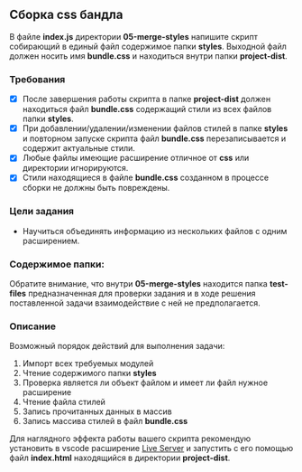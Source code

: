 ## Сборка css бандла

В файле **index.js** директории **05-merge-styles** напишите скрипт собирающий в единый файл содержимое папки **styles**. Выходной файл должен носить имя **bundle.css** и находиться внутри папки **project-dist**.

### Требования

- [X] После завершения работы скрипта в папке **project-dist** должен находиться файл **bundle.css** содержащий стили из всех файлов папки **styles**.
- [X] При добавлении/удалении/изменении файлов стилей в папке **styles** и повторном запуске скрипта файл **bundle.css** перезаписывается и содержит актуальные стили.
- [X] Любые файлы имеющие расширение отличное от **css** или директории игнорируются.
- [X] Стили находящиеся в файле **bundle.css** созданном в процессе сборки не должны быть повреждены. 

### Цели задания

- Научиться объединять информацию из нескольких файлов с одним расширением.

### Содержимое папки:
Обратите внимание, что внутри **05-merge-styles** находится папка **test-files** предназначенная для проверки задания и в ходе решения поставленной задачи взаимодействие с ней не предполагается.
### Описание  

Возможный порядок действий для выполнения задачи:

1. Импорт всех требуемых модулей
3. Чтение содержимого папки **styles**
4. Проверка является ли объект файлом и имеет ли файл нужное расширение
4. Чтение файла стилей
5. Запись прочитанных данных в массив
6. Запись массива стилей в файл **bundle.css**

Для наглядного эффекта работы вашего скрипта рекомендую установить в vscode расширение [Live Server](https://marketplace.visualstudio.com/items?itemName=ritwickdey.LiveServer) и запустить с его помощью файл **index.html** находящийся в директории **project-dist**.

